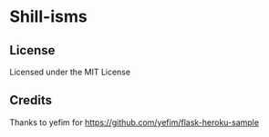 # Shill-isms

## License
Licensed under the MIT License

## Credits
Thanks to yefim for https://github.com/yefim/flask-heroku-sample
